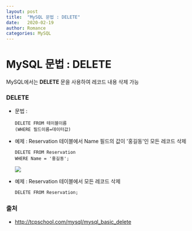 ```yaml
---
layout: post
title:  "MySQL 문법 : DELETE"
date:   2020-02-19
author: Romance
categories: MySQL
---
```

# MySQL 문법 : DELETE

MySQL에서는 **DELETE** 문을 사용하여 레코드 내용 삭제 가능



### DELETE

- 문법 : 

  ```mysql
  DELETE FROM 테이블이름
  (WHERE 필드이름=데이터값)
  ```
  
- 예제 :  Reservation 테이블에서 Name 필드의 값이 '홍길동'인 모든 레코드 삭제

  ```mysql
  DELETE FROM Reservation
  WHERE Name = '홍길동';
  ```
  
  ![](http://tcpschool.com/lectures/mysql_basic_delete_01.jpg)
  
- 예제 : Reservation 테이블에서 모든 레코드 삭제

  ````mysql
  DELETE FROM Reservation;
  ````
  



### 출처 

- http://tcpschool.com/mysql/mysql_basic_delete
